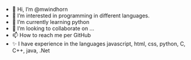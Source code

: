 - 👋 Hi, I’m @mwindhorn
- 👀 I’m interested in programming in different languages.
- 🌱 I’m currently learning python
- 💞️ I’m looking to collaborate on ...
- 📫 How to reach me per GitHub
- ✨ I have experience in the languages javascript, html, css, python, C, C++, java, .Net

<!---
mwindhorn/mwindhorn is a ✨ special ✨ repository because its `README.md` (this file) appears on your GitHub profile.
You can click the Preview link to take a look at your changes.
--->
